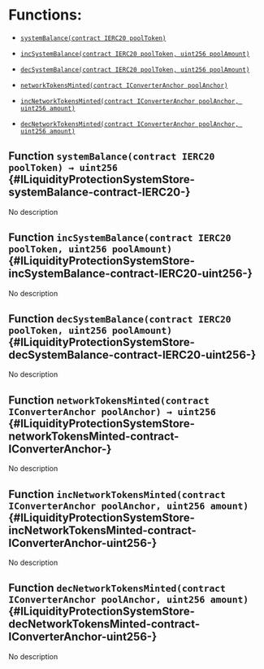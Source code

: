 # Functions:

- [`systemBalance(contract IERC20 poolToken)`](#ILiquidityProtectionSystemStore-systemBalance-contract-IERC20-)

- [`incSystemBalance(contract IERC20 poolToken, uint256 poolAmount)`](#ILiquidityProtectionSystemStore-incSystemBalance-contract-IERC20-uint256-)

- [`decSystemBalance(contract IERC20 poolToken, uint256 poolAmount)`](#ILiquidityProtectionSystemStore-decSystemBalance-contract-IERC20-uint256-)

- [`networkTokensMinted(contract IConverterAnchor poolAnchor)`](#ILiquidityProtectionSystemStore-networkTokensMinted-contract-IConverterAnchor-)

- [`incNetworkTokensMinted(contract IConverterAnchor poolAnchor, uint256 amount)`](#ILiquidityProtectionSystemStore-incNetworkTokensMinted-contract-IConverterAnchor-uint256-)

- [`decNetworkTokensMinted(contract IConverterAnchor poolAnchor, uint256 amount)`](#ILiquidityProtectionSystemStore-decNetworkTokensMinted-contract-IConverterAnchor-uint256-)

## Function `systemBalance(contract IERC20 poolToken) → uint256` {#ILiquidityProtectionSystemStore-systemBalance-contract-IERC20-}

No description

## Function `incSystemBalance(contract IERC20 poolToken, uint256 poolAmount)` {#ILiquidityProtectionSystemStore-incSystemBalance-contract-IERC20-uint256-}

No description

## Function `decSystemBalance(contract IERC20 poolToken, uint256 poolAmount)` {#ILiquidityProtectionSystemStore-decSystemBalance-contract-IERC20-uint256-}

No description

## Function `networkTokensMinted(contract IConverterAnchor poolAnchor) → uint256` {#ILiquidityProtectionSystemStore-networkTokensMinted-contract-IConverterAnchor-}

No description

## Function `incNetworkTokensMinted(contract IConverterAnchor poolAnchor, uint256 amount)` {#ILiquidityProtectionSystemStore-incNetworkTokensMinted-contract-IConverterAnchor-uint256-}

No description

## Function `decNetworkTokensMinted(contract IConverterAnchor poolAnchor, uint256 amount)` {#ILiquidityProtectionSystemStore-decNetworkTokensMinted-contract-IConverterAnchor-uint256-}

No description
